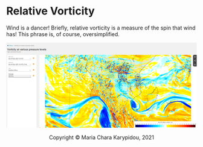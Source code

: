 # Relative Vorticity

Wind is a dancer! Briefly, relative vorticity is a measure of the spin that wind has! This phrase is, of course, oversimplified.

<div align="center">
    
<a>
    <img src="/src/Kinematics/img/ECMWF_RelVort_250hPa.png" alt="Sample screenshot" title="Relative Vorticity at 05/12/2021 (12:00 UTC) at 250 hPa from ECMWF" width="800" />
</a>


<footer>
<p style="float:left; width: 100%;">
Copyright © Maria Chara Karypidou, 2021
</p>
</footer>


